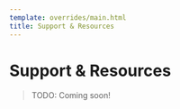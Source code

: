 ```yaml
---
template: overrides/main.html
title: Support & Resources
---
```


# Support & Resources

> TODO: Coming soon!
